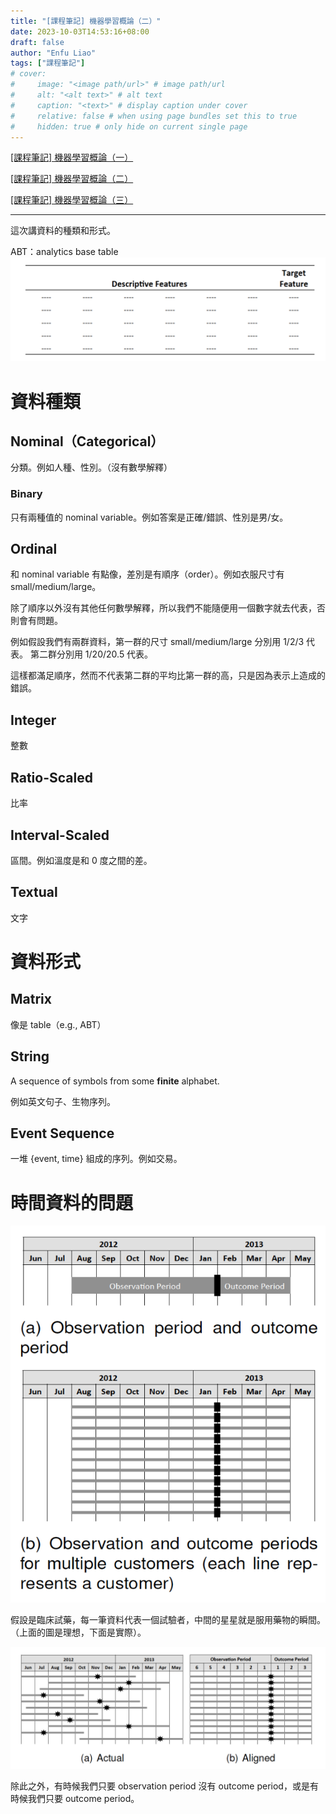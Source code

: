 ```yaml
---
title: "[課程筆記] 機器學習概論（二）"
date: 2023-10-03T14:53:16+08:00
draft: false
author: "Enfu Liao"
tags: ["課程筆記"]
# cover:
#     image: "<image path/url>" # image path/url
#     alt: "<alt text>" # alt text
#     caption: "<text>" # display caption under cover
#     relative: false # when using page bundles set this to true
#     hidden: true # only hide on current single page
---
```


[[課程筆記] 機器學習概論（一）](../2023-10-03-ml-1/)

[[課程筆記] 機器學習概論（二）](../2023-10-03-ml-2/)

[[課程筆記] 機器學習概論（三）](../2023-10-03-ml-3/)

---

這次講資料的種類和形式。

ABT：analytics base table
![](./Screenshot%20from%202023-10-03%2015-00-34.png)

# 資料種類

## Nominal（Categorical）
分類。例如人種、性別。（沒有數學解釋）

### Binary
只有兩種值的 nominal variable。例如答案是正確/錯誤、性別是男/女。

## Ordinal
和 nominal variable 有點像，差別是有順序（order）。例如衣服尺寸有 small/medium/large。

除了順序以外沒有其他任何數學解釋，所以我們不能隨便用一個數字就去代表，否則會有問題。

例如假設我們有兩群資料，第一群的尺寸 small/medium/large 分別用 1/2/3 代表。
第二群分別用 1/20/20.5 代表。

這樣都滿足順序，然而不代表第二群的平均比第一群的高，只是因為表示上造成的錯誤。


## Integer
整數

## Ratio-Scaled
比率

## Interval-Scaled
區間。例如溫度是和 0 度之間的差。

## Textual
文字



# 資料形式

## Matrix
像是 table（e.g., ABT）

## String
A sequence of symbols from some **finite** alphabet.

例如英文句子、生物序列。


## Event Sequence
一堆 {event, time} 組成的序列。例如交易。



# 時間資料的問題

![](./Screenshot%20from%202023-10-03%2015-26-30.png)

假設是臨床試藥，每一筆資料代表一個試驗者，中間的星星就是服用藥物的瞬間。（上面的圖是理想，下面是實際）。

![](./Screenshot%20from%202023-10-03%2015-29-33.png)

除此之外，有時候我們只要 observation period 沒有 outcome period，或是有時候我們只要 outcome period。


